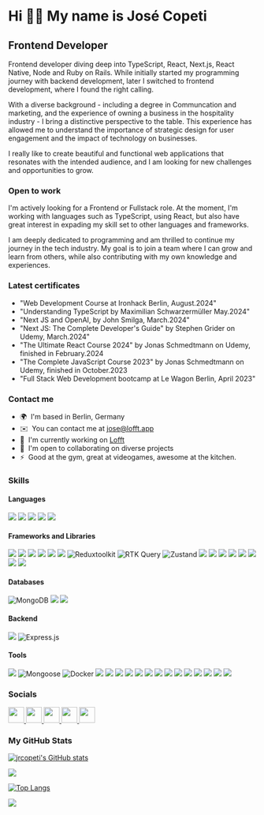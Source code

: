 Hi 👋🏻 My name is José Copeti
===============================================================================================================================================

Frontend Developer
----------------------------

Frontend developer diving deep into TypeScript, React, Next.js, React Native, Node and Ruby on Rails. While initially started my programming journey with backend development, later I switched to frontend development, where I found the right calling. 

With a diverse background - including a degree in Communcation and marketing, and the experience of owning a business in the hospitality industry - I bring a distinctive perspective to the table. This experience has allowed me to understand the importance of strategic design for user engagement and the impact of technology on businesses. 

I really like to create beautiful and functional web applications that resonates with the intended audience, and I am looking for new challenges and opportunities to grow.

### Open to work

I'm actively looking for a Frontend or Fullstack role. At the moment, I'm working with languages such as TypeScript, using React, but also have great interest in expading my skill set to other languages and frameworks. 

I am deeply dedicated to programming and am thrilled to continue my journey in the tech industry. My goal is to join a team where I can grow and learn from others, while also contributing with my own knowledge and experiences. 

### Latest certificates

- "Web Development Course at Ironhack Berlin, August.2024"
- "Understanding TypeScript by Maximilian Schwarzermüller May.2024"
- "Next JS and OpenAI, by John Smilga, March.2024"
- "Next JS: The Complete Developer's Guide" by Stephen Grider on Udemy, March.2024"
- "The Ultimate React Course 2024" by Jonas Schmedtmann on Udemy, finished in February.2024
- "The Complete JavaScript Course 2023" by Jonas Schmedtmann on Udemy, finished in October.2023
- "Full Stack Web Development bootcamp at Le Wagon Berlin, April 2023"

### Contact me

* 🌍  I'm based in Berlin, Germany
* ✉️  You can contact me at [jose@lofft.app](mailto:jose@lofft.app)
* 🚀  I'm currently working on [Lofft](https://github.com/LofftApp)
* 🤝  I'm open to collaborating on diverse projects
* ⚡  Good at the gym, great at videogames, awesome at the kitchen.

### Skills

#### Languages

![](https://img.shields.io/badge/TypeScript-007ACC?style=for-the-badge&logo=typescript&logoColor=white)
![](https://img.shields.io/badge/JavaScript-F7DF1E?style=for-the-badge&logo=javascript&logoColor=black)
![](https://img.shields.io/badge/CSS3-1572B6?style=for-the-badge&logo=css3&logoColor=white)
![](https://img.shields.io/badge/HTML5-E34F26?style=for-the-badge&logo=html5&logoColor=white)
![](https://img.shields.io/badge/Ruby-CC0000?style=for-the-badge&logo=ruby&logoColor=white)

#### Frameworks and Libraries
![](https://img.shields.io/badge/React-61DAFB?style=for-the-badge&logo=react&logoColor=white)
![](https://img.shields.io/badge/Next.js-000000?style=for-the-badge&logo=next.js&logoColor=white)
![](https://img.shields.io/badge/React_Native-61DAFB?style=for-the-badge&logo=react&logoColor=white)
![](https://img.shields.io/badge/Tailwind_CSS-38B2AC?style=for-the-badge&logo=tailwind-css&logoColor=white)
![](https://img.shields.io/badge/React_Query-FF4154?style=for-the-badge&logo=ReactQuery&logoColor=white)
![](https://img.shields.io/badge/Redux-593D88?style=for-the-badge&logo=redux&logoColor=white)
![Reduxtoolkit](https://img.shields.io/badge/Redux%20Toolkit-593D88?style=for-the-badge&logo=redux&logoColor=white)
![RTK Query](https://img.shields.io/badge/RTK%20Query-593D88?style=for-the-badge&logo=redux&logoColor=white)
![Zustand](https://img.shields.io/badge/Zustand-000000?style=for-the-badge&logo=zustand&logoColor=white)
![](https://img.shields.io/badge/Styled_Components-DB7093?style=for-the-badge&logo=styled-components&logoColor=white)
![](https://img.shields.io/badge/React_Hook_Form-007ACC?style=for-the-badge&logo=react-hook-form&logoColor=white)
![](https://img.shields.io/badge/React_Router-CA4245?style=for-the-badge&logo=react-router&logoColor=white)
![](https://img.shields.io/badge/DaisyUI-2B6CB0?style=for-the-badge&logo=tailwind-css&logoColor=white)
![](https://img.shields.io/badge/NextUI-000000?style=for-the-badge&logo=next.js&logoColor=white)
![](https://img.shields.io/badge/dnd_kit-333333?style=for-the-badge&logo=dnd-kit&logoColor=white)
![](https://img.shields.io/badge/shadcn-333333?style=for-the-badge&logo=shadcn&logoColor=white)
![](https://img.shields.io/badge/Ruby_on_Rails-CC0000?style=for-the-badge&logo=ruby-on-rails&logoColor=white)


#### Databases
![MongoDB](https://img.shields.io/badge/MongoDB-47A248?style=for-the-badge&logo=mongodb&logoColor=white)
![](https://img.shields.io/badge/PostgreSQL-336791?style=for-the-badge&logo=postgresql&logoColor=white)
![](https://img.shields.io/badge/Supabase-000000?style=for-the-badge&logo=supabase&logoColor=white)


#### Backend
![](https://img.shields.io/badge/Node.js-43853D?style=for-the-badge&logo=node.js&logoColor=white)
![Express.js](https://img.shields.io/badge/Express.js-000000?style=for-the-badge&logo=express&logoColor=white)

#### Tools
![](https://img.shields.io/badge/Prisma-2D3748?style=for-the-badge&logo=prisma&logoColor=white)
![Mongoose](https://img.shields.io/badge/Mongoose-AA2929?style=for-the-badge&logo=mongoose&logoColor=white)
![Docker](https://img.shields.io/badge/Docker-2496ED?style=for-the-badge&logo=docker&logoColor=white)
![](https://img.shields.io/badge/OpenAi-12000?style=for-the-badge&logo=openai&logoColor=white)
![](https://img.shields.io/badge/Git-F05032?style=for-the-badge&logo=git&logoColor=white)
![](https://img.shields.io/badge/GitHub-181717?style=for-the-badge&logo=github&logoColor=white)
![](https://img.shields.io/badge/Vite-B73BFE?style=for-the-badge&logo=vite&logoColor=FFD62E)
![](https://img.shields.io/badge/Vercel-000000?style=for-the-badge&logo=vercel&logoColor=white)
![](https://img.shields.io/badge/Netlify-00C7B7?style=for-the-badge&logo=netlify&logoColor=white)
![](https://img.shields.io/badge/Heroku-430098?style=for-the-badge&logo=heroku&logoColor=white)
![](https://img.shields.io/badge/npm-CB3837?style=for-the-badge&logo=npm&logoColor=white)
![](https://img.shields.io/badge/Webpack-8DD6F9?style=for-the-badge&logo=Webpack&logoColor=white)
![](https://img.shields.io/badge/Yarn-2C8EBB?style=for-the-badge&logo=yarn&logoColor=white)
![](https://img.shields.io/badge/postcss-DD3A0A?style=for-the-badge&logo=postcss&logoColor=white)
![](https://img.shields.io/badge/ESLint-4B32C3?style=for-the-badge&logo=eslint&logoColor=white)
![](https://img.shields.io/badge/Prettier-F7B93E?style=for-the-badge&logo=prettier&logoColor=white)
![](https://img.shields.io/badge/Recharts-FF6384?style=for-the-badge&logo=chartdotjs&logoColor=white)


### Socials

<p align="left"> <a href="https://codesandbox.io/u/jrcopeti" target="_blank" rel="noreferrer"> <picture> <source media="(prefers-color-scheme: dark)" srcset="https://raw.githubusercontent.com/danielcranney/readme-generator/main/public/icons/socials/codesandbox-dark.svg" /> <source media="(prefers-color-scheme: light)" srcset="https://raw.githubusercontent.com/danielcranney/readme-generator/main/public/icons/socials/codesandbox.svg" /> <img src="https://raw.githubusercontent.com/danielcranney/readme-generator/main/public/icons/socials/codesandbox.svg" width="32" height="32" /> </picture> </a> <a href="https://discord.com/users/jrcopeti" target="_blank" rel="noreferrer"> <picture> <source media="(prefers-color-scheme: dark)" srcset="https://raw.githubusercontent.com/danielcranney/readme-generator/main/public/icons/socials/discord-dark.svg" /> <source media="(prefers-color-scheme: light)" srcset="https://raw.githubusercontent.com/danielcranney/readme-generator/main/public/icons/socials/discord.svg" /> <img src="https://raw.githubusercontent.com/danielcranney/readme-generator/main/public/icons/socials/discord.svg" width="32" height="32" /> </picture> </a> <a href="https://www.github.com/jrcopeti" target="_blank" rel="noreferrer"> <picture> <source media="(prefers-color-scheme: dark)" srcset="https://raw.githubusercontent.com/danielcranney/readme-generator/main/public/icons/socials/github-dark.svg" /> <source media="(prefers-color-scheme: light)" srcset="https://raw.githubusercontent.com/danielcranney/readme-generator/main/public/icons/socials/github.svg" /> <img src="https://raw.githubusercontent.com/danielcranney/readme-generator/main/public/icons/socials/github.svg" width="32" height="32" /> </picture> </a> <a href="https://jrcopeti.hashnode.dev" target="_blank" rel="noreferrer"> <picture> <source media="(prefers-color-scheme: dark)" srcset="https://raw.githubusercontent.com/danielcranney/readme-generator/main/public/icons/socials/hashnode-dark.svg" /> <source media="(prefers-color-scheme: light)" srcset="https://raw.githubusercontent.com/danielcranney/readme-generator/main/public/icons/socials/hashnode.svg" /> <img src="https://raw.githubusercontent.com/danielcranney/readme-generator/main/public/icons/socials/hashnode.svg" width="32" height="32" /> </picture> </a> <a href="https://www.linkedin.com/in/josecopeti" target="_blank" rel="noreferrer"> <picture> <source media="(prefers-color-scheme: dark)" srcset="https://raw.githubusercontent.com/danielcranney/readme-generator/main/public/icons/socials/linkedin-dark.svg" /> <source media="(prefers-color-scheme: light)" srcset="https://raw.githubusercontent.com/danielcranney/readme-generator/main/public/icons/socials/linkedin.svg" /> <img src="https://raw.githubusercontent.com/danielcranney/readme-generator/main/public/icons/socials/linkedin.svg" width="32" height="32" /> </picture> </a></p>


### My GitHub Stats

<a href="http://www.github.com/jrcopeti"><img src="https://github-readme-stats.vercel.app/api?username=jrcopeti&show_icons=true&hide=&count_private=true&title_color=10b981&text_color=000000&icon_color=0891b2&bg_color=ffffff&hide_border=true&show_icons=true" alt="jrcopeti's GitHub stats" /></a>

<a href="http://www.github.com/jrcopeti"><img src="https://github-readme-streak-stats.herokuapp.com/?user=jrcopeti&stroke=000000&background=ffffff&ring=10b981&fire=10b981&currStreakNum=000000&currStreakLabel=10b981&sideNums=000000&sideLabels=000000&dates=000000&hide_border=true" /></a>

[![Top Langs](https://github-readme-stats.vercel.app/api/top-langs/?username=jrcopeti)](https://github.com/anuraghazra/github-readme-stats)

![](https://komarev.com/ghpvc/?username=jrcopeti&color=green)
